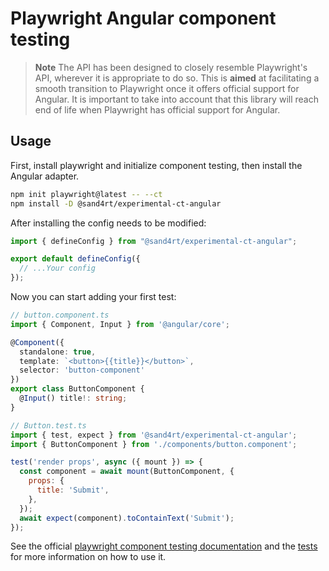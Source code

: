# Playwright Angular component testing

> **Note**
> The API has been designed to closely resemble Playwright's API, wherever it is appropriate to do so. This is **aimed** at facilitating a smooth transition to Playwright once it offers official support for Angular. It is important to take into account that this library will reach end of life when Playwright has official support for Angular.

## Usage

First, install playwright and initialize component testing, then install the Angular adapter.

```sh
npm init playwright@latest -- --ct
npm install -D @sand4rt/experimental-ct-angular
```

After installing the config needs to be modified:

```ts
import { defineConfig } from "@sand4rt/experimental-ct-angular";

export default defineConfig({
  // ...Your config
});
```

Now you can start adding your first test:

```ts
// button.component.ts
import { Component, Input } from '@angular/core';

@Component({
  standalone: true,
  template: `<button>{{title}}</button>`,
  selector: 'button-component'
})
export class ButtonComponent {
  @Input() title!: string;
}
```

```jsx
// Button.test.ts
import { test, expect } from '@sand4rt/experimental-ct-angular';
import { ButtonComponent } from './components/button.component';

test('render props', async ({ mount }) => {
  const component = await mount(ButtonComponent, {
    props: {
      title: 'Submit',
    },
  });
  await expect(component).toContainText('Submit');
});
```

See the official [playwright component testing documentation](https://playwright.dev/docs/test-components) and the [tests](ct-angular/tests) for more information on how to use it.

